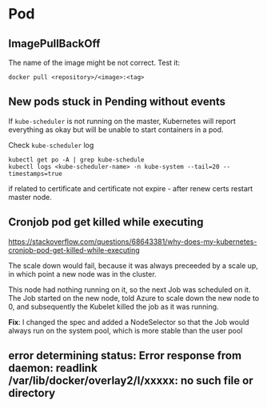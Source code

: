 # Pod

## ImagePullBackOff
The name of the image might be not correct. Test it:
```
docker pull <repository>/<image>:<tag>
```

## New pods stuck in Pending without events
If `kube-scheduler` is not running on the master, Kubernetes will report everything as okay but will be unable to start containers in a pod.

Check `kube-scheduler` log
```
kubectl get po -A | grep kube-schedule
kubectl logs <kube-scheduler-name> -n kube-system --tail=20 --timestamps=true
```
if related to certificate and certificate not expire - after renew certs restart master node.

## Cronjob pod get killed while executing
https://stackoverflow.com/questions/68643381/why-does-my-kubernetes-cronjob-pod-get-killed-while-executing

The scale down would fail, because it was always preceeded by a scale up, in which point a new node was in the cluster. 

This node had nothing running on it, so the next Job was scheduled on it. 
The Job started on the new node, told Azure to scale down the new node to 0, and subsequently the Kubelet killed the job as it was running.

**Fix**: I changed the spec and added a NodeSelector so that the Job would always run on the system pool, which is more stable than the user pool

## error determining status: Error response from daemon: readlink /var/lib/docker/overlay2/l/xxxxx: no such file or directory
